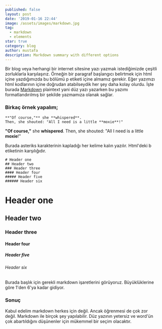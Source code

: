 ```yaml
---
published: false
layout: post
date: '2019-01-16 22:44'
image: /assets/images/markdown.jpg
tag:
  - markdown
  - elements
star: true
category: blog
author: mustafa
description: Markdown summary with different options
---
```

Bir blog veya herhangi bir internet sitesine yazı yazmak istediğimizde çeşitli zorluklarla karşılaşırız. Örneğin bir paragraf başlangıcı belirtmek için html içine yazdığımızda bu bölümü p etiketi içine almamız gerekir. Eğer yazımızı html kodlarının içine doğrudan atabilseydik her şey daha kolay olurdu. İşte burada 
[Markdown](https://www.markdowntutorial.com/) plaintext yani düz yazı yazarken bu yazımı formatlandırılmış bir şekilde yazmamıza olanak sağlar. 


### Birkaç örnek yapalım;


~~~
**"Of course,"** she **whispered**. 
Then, she shouted: "All I need is a little **moxie**!"
~~~
**"Of course,"** she **whispered**. 
Then, she shouted: "All I need is a little **moxie**!"

Burada asteriks karakterinin kapladığı her kelime kalın yazılır. Html'deki b etiketinin karşılığıdır.

~~~
# Header one
## Header two
### Header three
#### Header four
##### Header five
###### Header six
~~~

# Header one
## Header two
### Header three
#### Header four
##### Header five
###### Header six

Burada başlık için gerekli markdown işaretlerini görüyoruz. Büyüklüklerine göre 1'den 6'ya kadar gidiyor.

### Sonuç
Kabul edelim markdown herkes için değil. Ancak öğrenmesi de çok zor değil. Markdown ile birçok şey yapılabilir. Düz yazının yetersiz ve word'ün çok abartıldığını düşünenler için mükemmel bir seçim olacaktır.
